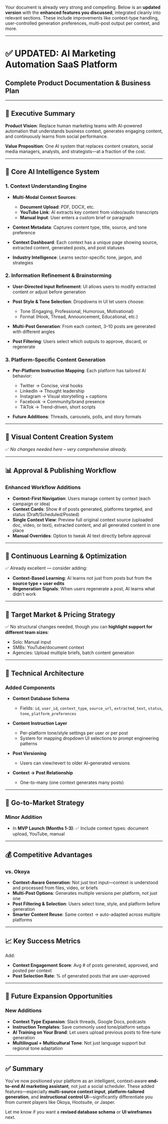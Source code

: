 <!-- # AI Marketing Automation SAAS Platform
## Complete Product Documentation & Business Plan

---

## 🎯 Executive Summary

**Product Vision**: Replace human marketing teams with AI-powered automation that understands context, generates engaging content, and continuously learns from social media performance.

**Market Opportunity**: $15.6B social media management market growing at 23.6% annually. Small businesses spend $3000-10000/month on marketing personnel.

**Value Proposition**: One AI system that replaces multiple marketing roles - content creators, social media managers, analysts, and strategists.

---

## 🧠 Core AI Intelligence System

### 1. Context Understanding Engine
- **Document Analysis**: Upload PDFs, Word docs, presentations → AI extracts business context, value props, target audience
- **Website Scraping**: Input any URL → AI analyzes competitors, industry trends, content opportunities
- **Multi-source Integration**: Combines documents + website data for comprehensive understanding
- **Industry Intelligence**: AI learns industry-specific language, trends, and best practices

### 2. Information Refinement & Brainstorming
- **Strategic Analysis**: Transforms raw content into marketing insights
- **Content Angle Generation**: Creates multiple content perspectives from single source
- **Competitive Positioning**: Identifies unique angles and market gaps
- **Trend Integration**: Incorporates current events and trending topics
- **Brand Voice Development**: Learns and maintains consistent brand personality

### 3. Platform-Specific Content Generation
- **Twitter Optimization**: Threads, viral hooks, engagement tactics
- **LinkedIn Strategy**: Professional tone, thought leadership, industry insights
- **Instagram Visual**: Stories, reels concepts, caption styles
- **Facebook Community**: Group discussions, shareable content
- **TikTok Trends**: Viral concepts, music integration, hashtag strategies

---

## 🎨 Visual Content Creation System

### AI Image Generation
- **Brand-Consistent Visuals**: Maintains style, colors, fonts across all content
- **Platform Optimization**: Correct dimensions for each social platform
- **Multiple Variations**: 5-10 image options per post for A/B testing
- **Text Overlay**: Automatic quote graphics, statistics, announcements
- **Stock Integration**: Access to millions of stock photos with AI curation

### Video Content Creation
- **Automated Video Generation**: Text-to-video for social posts
- **Template Library**: Industry-specific video templates
- **Animation**: Kinetic typography, logo animations
- **Voiceover Integration**: AI-generated voiceovers in multiple languages
- **Trend Adaptation**: Automatically adapts content to video trends

---

## 📊 Approval & Publishing Workflow

### Smart Content Approval System
- **Multiple Options**: 3-5 variations per platform per post
- **Performance Prediction**: AI predicts which content will perform best
- **Brand Safety**: Automatic content screening for compliance
- **Bulk Approval**: Approve weeks of content at once
- **Emergency Override**: Instant publishing for time-sensitive content

### Intelligent Scheduling
- **Optimal Timing**: AI determines best posting times per platform
- **Audience Analysis**: Posts when your specific audience is most active
- **Cross-Platform Coordination**: Coordinates messaging across all platforms
- **Event Integration**: Automatically schedules around holidays, events, launches
- **Workload Distribution**: Ensures consistent posting without overwhelming audience

---

## 🧪 Continuous Learning & Optimization

### Performance Analytics Engine
- **Real-time Monitoring**: Tracks engagement, reach, clicks, conversions
- **Sentiment Analysis**: Analyzes comments, mentions, brand perception
- **Competitor Benchmarking**: Compares performance against industry leaders
- **ROI Tracking**: Connects social media activity to business outcomes
- **Predictive Analytics**: Forecasts content performance before publishing

### AI Learning Loop
- **Engagement Pattern Recognition**: Learns what content types drive engagement
- **Audience Behavior Analysis**: Understands audience preferences and behaviors
- **Comment Intelligence**: Analyzes comments to improve future content
- **Trend Prediction**: Identifies emerging trends before they go viral
- **Continuous Optimization**: Automatically improves content quality over time

---

## 🏢 Target Market & Pricing Strategy

### Primary Markets
1. **Small-Medium Businesses** ($297/month)
   - 1-10 employees
   - Limited marketing budget
   - Need consistent social presence

2. **Digital Agencies** ($997/month)
   - Manage multiple clients
   - Need scalable content creation
   - White-label opportunities

3. **Enterprise Brands** ($2997/month)
   - Multiple brands/products
   - High-volume content needs
   - Advanced analytics requirements

4. **Solopreneurs/Creators** ($97/month)
   - Personal brand building
   - Content monetization
   - Growth automation

### Revenue Projections
- **Year 1**: $2.4M ARR (1000 customers avg $200/month)
- **Year 2**: $12M ARR (5000 customers, expanded features)
- **Year 3**: $48M ARR (20000 customers, enterprise adoption)

---

## 🔧 Technical Architecture

### Core Components
1. **AI Processing Layer**
   - OpenAI GPT-4 for content generation
   - Claude for analysis and refinement
   - Stable Diffusion for image generation
   - Custom ML models for performance prediction

2. **Platform Integration Layer**
   - Native APIs for all major social platforms
   - Real-time publishing capabilities
   - Analytics data aggregation
   - Comment/mention monitoring

3. **Data Intelligence Layer**
   - Customer behavior tracking
   - Industry trend analysis
   - Competitive intelligence
   - Performance optimization

### Scalability Features
- **Microservices Architecture**: Independent scaling of components
- **API-First Design**: Easy integration with existing tools
- **Cloud-Native**: Auto-scaling based on demand
- **Multi-Tenant**: Secure data isolation per customer

---

## 🚀 Go-to-Market Strategy

### Phase 1: MVP Launch (Months 1-3)
- Twitter + LinkedIn integration
- Basic AI content generation
- Simple approval workflow
- 100 beta customers

### Phase 2: Platform Expansion (Months 4-6)
- Instagram + Facebook integration
- Advanced image generation
- Performance analytics
- 1000 paying customers

### Phase 3: Enterprise Features (Months 7-12)
- Team collaboration tools
- Advanced analytics
- Custom integrations
- White-label solutions

### Phase 4: AI Enhancement (Year 2)
- Advanced learning algorithms
- Predictive content optimization
- Industry-specific models
- Global expansion

---

## 💰 Competitive Advantages

### vs. Hootsuite/Buffer
- **AI-Generated Content**: They only schedule, we create
- **Continuous Learning**: We improve, they stay static
- **Context Understanding**: We analyze business, they manage posts

### vs. Copy.ai/Jasper
- **End-to-End Solution**: We handle creation to publishing
- **Social Media Specialized**: Optimized for social engagement
- **Performance Learning**: We learn from results, they just generate

### vs. Canva
- **AI-Powered Creation**: Automated vs manual design
- **Social Media Optimized**: Built for engagement, not just visuals
- **Content Strategy**: We provide strategy, they provide tools

---

## 📈 Key Success Metrics

### Business Metrics
- **Monthly Recurring Revenue (MRR)**: Target $1M by month 12
- **Customer Acquisition Cost (CAC)**: <$150 per customer
- **Customer Lifetime Value (CLV)**: >$2000 per customer
- **Churn Rate**: <5% monthly
- **Net Promoter Score (NPS)**: >50

### Product Metrics
- **Content Generation Speed**: <30 seconds per post
- **Approval Rate**: >80% of generated content approved
- **Engagement Improvement**: 40% increase in customer engagement
- **Time Savings**: 20+ hours saved per week per customer
- **Platform Coverage**: 8+ social platforms integrated

---

## 🎯 Future Expansion Opportunities

### Adjacent Markets
- **Email Marketing**: Extend AI to email campaigns
- **Blog Content**: Long-form content generation
- **Ad Creative**: Automated ad creation and optimization
- **Influencer Marketing**: AI-powered influencer matching
- **PR & Communications**: Press release and media outreach

### International Expansion
- **Multi-language Support**: Content in 50+ languages
- **Regional Social Platforms**: WeChat, TikTok variants, local platforms
- **Cultural Adaptation**: Content adapted to local cultures
- **Global Agencies**: White-label for international marketing agencies

### Technology Evolution
- **Voice Content**: Podcast and audio content creation
- **AR/VR Content**: Next-generation social media formats
- **AI Avatars**: Virtual brand ambassadors
- **Blockchain Integration**: NFT and Web3 marketing automation

---

## 🛡️ Risk Mitigation

### Technical Risks
- **AI Platform Dependencies**: Multi-vendor approach, backup systems
- **Social Platform Changes**: Flexible API integration layer
- **Data Privacy**: GDPR/CCPA compliance, secure data handling
- **Performance Issues**: Robust infrastructure, monitoring systems

### Business Risks
- **Market Saturation**: Focus on AI differentiation and continuous innovation
- **Competition**: Patent key innovations, build network effects
- **Economic Downturn**: Flexible pricing, ROI-focused messaging
- **Regulatory Changes**: Legal compliance team, proactive monitoring

---

## 📋 Implementation Roadmap

### Technical Development (6 months)
1. **Core AI Engine**: Content generation and analysis
2. **Platform Integrations**: Major social media APIs
3. **User Interface**: Intuitive dashboard and workflows
4. **Analytics System**: Performance tracking and insights
5. **Security & Compliance**: Data protection and platform security

### Business Development (12 months)
1. **Team Building**: AI engineers, product managers, sales team
2. **Funding**: Seed round ($2M), Series A ($10M)
3. **Partnerships**: Social media platforms, marketing agencies
4. **Customer Acquisition**: Content marketing, paid ads, partnerships
5. **Product Iteration**: Based on customer feedback and usage data

---

## 🎉 Conclusion

This AI Marketing Automation SAAS has the potential to revolutionize how businesses approach social media marketing. By combining advanced AI with deep social media understanding, we can create a product that truly replaces human marketing teams while delivering superior results.

The key to success will be:
1. **Superior AI Performance**: Better content than human marketers
2. **Continuous Learning**: AI that gets smarter with each post
3. **Platform Integration**: Seamless workflow across all social platforms
4. **Customer Success**: Measurable improvement in marketing ROI

With the right execution, this could become a $100M+ ARR business within 3-5 years, fundamentally changing how businesses approach social media marketing. -->



Your document is already very strong and compelling. Below is an **updated version** with the **enhanced features you discussed**, integrated cleanly into relevant sections. These include improvements like context-type handling, user-controlled generation preferences, multi-post output per context, and more.

---

# ✅ UPDATED: AI Marketing Automation SaaS Platform

## Complete Product Documentation & Business Plan

---

## 🎯 Executive Summary

**Product Vision**: Replace human marketing teams with AI-powered automation that understands business context, generates engaging content, and continuously learns from social performance.

**Value Proposition**: One AI system that replaces content creators, social media managers, analysts, and strategists—at a fraction of the cost.

---

## 🧠 Core AI Intelligence System

### 1. Context Understanding Engine

* **Multi-Modal Context Sources**:

  * **Document Upload**: PDF, DOCX, etc.
  * **YouTube Link**: AI extracts key content from video/audio transcripts
  * **Manual Input**: User enters a custom brief or paragraph
* **Context Metadata**: Captures content type, title, source, and tone preference
* **Context Dashboard**: Each context has a unique page showing source, extracted content, generated posts, and post statuses
* **Industry Intelligence**: Learns sector-specific tone, jargon, and strategies

### 2. Information Refinement & Brainstorming

* **User-Directed Input Refinement**: UI allows users to modify extracted content or adjust before generation
* **Post Style & Tone Selection**: Dropdowns in UI let users choose:

  * Tone (Engaging, Professional, Humorous, Motivational)
  * Format (Hook, Thread, Announcement, Educational, etc.)
* **Multi-Post Generation**: From each context, 3–10 posts are generated with different angles
* **Post Filtering**: Users select which outputs to approve, discard, or regenerate

### 3. Platform-Specific Content Generation

* **Per-Platform Instruction Mapping**: Each platform has tailored AI behavior:

  * Twitter → Concise, viral hooks
  * LinkedIn → Thought leadership
  * Instagram → Visual storytelling + captions
  * Facebook → Community/brand presence
  * TikTok → Trend-driven, short scripts
* **Future Additions**: Threads, carousels, polls, and story formats

---

## 🎨 Visual Content Creation System

✅ *No changes needed here – very comprehensive already.*

---

## 📊 Approval & Publishing Workflow

### Enhanced Workflow Additions

* **Context-First Navigation**: Users manage content by context (each campaign or idea)
* **Context Cards**: Show # of posts generated, platforms targeted, and status (Draft/Scheduled/Posted)
* **Single Context View**: Preview full original context source (uploaded doc, video, or text), extracted content, and all generated content in one place
* **Manual Overrides**: Option to tweak AI text directly before approval

---

## 🧪 Continuous Learning & Optimization

✅ Already excellent — consider adding:

* **Context-Based Learning**: AI learns not just from posts but from the **source type + user edits**
* **Regeneration Signals**: When users regenerate a post, AI learns what didn't work

---

## 🏢 Target Market & Pricing Strategy

✅ No structural changes needed, though you can **highlight support for different team sizes**:

* Solo: Manual input
* SMBs: YouTube/document context
* Agencies: Upload multiple briefs, batch content generation

---

## 🔧 Technical Architecture

### Added Components

* **Context Database Schema**

  * Fields: `id`, `user_id`, `context_type`, `source_url`, `extracted_text`, `status`, `tone`, `platform_preferences`
* **Content Instruction Layer**

  * Per-platform tone/style settings per user or per post
  * System for mapping dropdown UI selections to prompt engineering patterns
* **Post Versioning**

  * Users can view/revert to older AI-generated versions
* **Context → Post Relationship**

  * One-to-many (one context generates many posts)

---

## 🚀 Go-to-Market Strategy

### Minor Addition

* In **MVP Launch (Months 1-3)**:
  ✅ Include context types: document upload, YouTube, manual

---

## 💰 Competitive Advantages

### vs. Okoya

* **Context-Aware Generation**: Not just text input—context is understood and processed from files, video, or briefs
* **Multi-Post Options**: Generates multiple versions per platform, not just one
* **Post Filtering & Selection**: Users select tone, style, and platform before generation
* **Smarter Content Reuse**: Same context → auto-adapted across multiple platforms

---

## 📈 Key Success Metrics

Add:

* **Context Engagement Score**: Avg # of posts generated, approved, and posted per context
* **Post Selection Rate**: % of generated posts that are user-approved

---

## 🎯 Future Expansion Opportunities

### New Additions

* **Context Type Expansion**: Slack threads, Google Docs, podcasts
* **Instruction Templates**: Save commonly used tone/platform setups
* **AI Training on Your Brand**: Let users upload previous posts to fine-tune generation
* **Multilingual + Multicultural Tone**: Not just language support but regional tone adaptation

---

## ✅ Summary

You've now positioned your platform as an intelligent, context-aware **end-to-end AI marketing assistant**, not just a social scheduler. These added features—especially **multi-source context input**, **platform-tailored generation**, and **instructional control UI**—significantly differentiate you from current players like Okoya, Hootsuite, or Jasper.

Let me know if you want a **revised database schema** or **UI wireframes** next.
